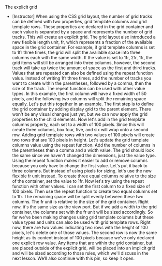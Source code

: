 The explicit grid
- [Instructor] When using the CSS grid layout, the number of grid tracks can be defined with two properties, grid template columns and grid template rows. These properties are declared in the grid container and each value is separated by a space and represents the number of grid tracks. This will create an explicit grid. The grid layout also introduced a new flexible length unit, fr, which represents a fraction of the available space in the grid container. For example, if grid template columns is set to 1fr three times, the grid will split the available space into three columns each with the same width. If the value is set to 1fr, 2fr, 1fr, the grid items will still be arranged into three columns, however, the second track will take up twice the amount of space as the first and third tracks. Values that are repeated can also be defined using the repeat function value. Instead of writing 1fr three times, add the number of tracks you want to create within the parentheses, followed by a comma, then the size of the track. The repeat function can be used with other value types. In this example, the first column will have a fixed width of 50 pixels, and the following two columns will split the remaining space equally. Let's put this together in an example. The first step is to define the grid container by adding display grid to the parent element. There won't be any visual changes just yet, but we can now apply the grid properties to the child elements. Now let's add in the grid template columns property, each set to a width of 100 pixels. Since this will create three columns, box four, five, and six will wrap onto a second row. Adding grid template rows with two values of 100 pixels will create two rows that are 100 pixels in height. Let's update the grid template columns value using the repeat function. Add the number of columns in the parentheses then a comma and a width value. The grid should look the same since we haven't changed the dimensions, just the value type. Using the repeat function makes it easier to add or remove columns because you only have to change the first value. Let's put it back to three columns. But instead of using pixels for sizing, let's use the new flexible fr unit instead. To create three equal columns relative to the size of the container, set the value to 1fr. Now let's try using the repeat function with other values. I can set the first column to a fixed size of 100 pixels. Then use the repeat function to create two equal columns set to 1fr. The remaining space will be split evenly between these two columns. The fr unit is relative to the size of the grid container. Right now, it's the same size as the view port. But if we add a width to the grid container, the columns set with the fr unit will be sized accordingly. So far we've been making changes using grid template columns but these value types and units can also be used with grid template rows. Right now, there are two values indicating two rows with the height of 100 pixels, let's delete one of those values. The second row is now the same height as its content instead of 100 pixels because we've only declared one explicit row value. Any items that are within the grid container, but are placed outside of the explicit grid, will be placed into an implicit grid and will be sized according to those rules, which we'll discuss in the next lesson. We'll also continue with this pin, so keep it open.